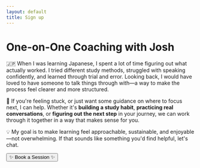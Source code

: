```yaml
---
layout: default
title: Sign up
---
```


<h1>One-on-One Coaching with Josh</h1>
<p>
    🇯🇵 When I was learning Japanese, I spent a lot of time figuring out what actually worked. I tried different study methods,
    struggled with speaking confidently, and learned through trial and error. Looking back, I would have loved to have
    someone to talk things through with—a way to make the process feel clearer and more structured.
</p>
<p>
    🌱 If you're feeling stuck, or just want some guidance on where to focus next, I can help. Whether it's <strong>building a study habit</strong>,
    <strong>practicing real conversations</strong>, or <strong>figuring out the next step</strong> in your journey, we can work through it together in a way that
    makes sense for you.
</p>
<p>
    💡 My goal is to make learning feel approachable, sustainable, and enjoyable—not overwhelming. If that sounds like
    something you'd find helpful, let's chat.
</p>
<div class="button-container">
    <button onclick="window.location.href='https://your-gumroad-link-here'">✨ Book a Session ✨</button>
</div>

